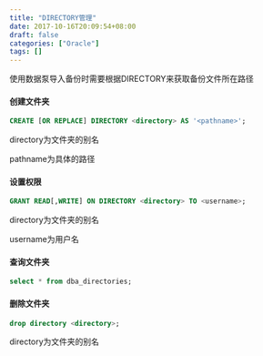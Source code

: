 ```yaml
---
title: "DIRECTORY管理"
date: 2017-10-16T20:09:54+08:00
draft: false
categories: ["Oracle"]
tags: []
---
```


使用数据泵导入备份时需要根据DIRECTORY来获取备份文件所在路径

<!--more-->

#### 创建文件夹

``` sql
CREATE [OR REPLACE] DIRECTORY <directory> AS '<pathname>';
```

directory为文件夹的别名

pathname为具体的路径

#### 设置权限

``` sql
GRANT READ[,WRITE] ON DIRECTORY <directory> TO <username>;
```

directory为文件夹的别名

username为用户名

#### 查询文件夹

``` sql
select * from dba_directories;
```

#### 删除文件夹

``` sql
drop directory <directory>;
```

directory为文件夹的别名
